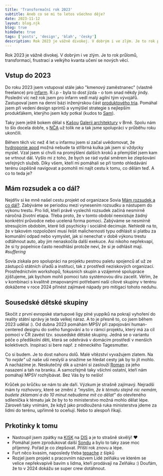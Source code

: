 ```yaml
---
title: 'Transformační rok 2023'
subtitle: Aneb co se mi to letos všechno děje?
date: 2023-11-12
layout: blog.njk
blog: true
hideDate: true
tags: ['posts', 'design', 'blah', 'česky']
description: Rok 2023 je vážně divokej. V dobrým i ve zlým. Je to rok průlomů, transformací, frustrací a velkýho kvanta učení se nových věcí.
---
```


Rok 2023 je vážně divokej. V dobrým i ve zlým. Je to rok průlomů, transformací, frustrací a velkýho kvanta učení se nových věcí.

## Vstup do 2023

Do roku 2023 jsem vstupoval stále jako "kmenový zaměstnanec" (vlastně freelance) pro [infarm](https://infarm.com/). R.i.p&nbsp;-&nbsp;byla to dost jízda - o tom snad někdy jindy. Poslední víc než rok jsem pro infarm vedl malý agilní tým vývojářů. Zastupoval jsem na denní bázi inženýrskou část [produktového tria](https://www.producttalk.org/2021/05/product-trio/). Pomáhal jsem při vedení design sprintů a vymýšlel strategie s nejlepším produkťákem, kterýho jsem kdy potkal (kudos to [Sam](https://www.linkedin.com/in/sam-ellenby/?originalSubdomain=uk)).

Taky jsem ještě bokem dělal s [Kašou](https://www.linkedin.com/in/katar%C3%ADna-qi-30180a66/?originalSubdomain=cz) [Galerii architektury](https://www.facebook.com/galeriearchitektury/) v Brně. Spolu nám to šlo docela dobře, s [NČA](https://nca.info/) už tolik ne a tak jsme spolupráci v průběhu roku ukončili.

Během těch víc než 4 let u infarmu jsem si začal uvědomovat, že [hydroponie apod](/aero) možná nebude ta stříbrná kulka jak jsem si vždycky myslel. Vzal jsem si chvíli na promýšlení dalších kroků a přemýšlel jsem kam se vrtnout dál. Vyšlo mi z toho, že bych se rád vydal směrem ke zlepšování veřejných služeb. Díky všem, kteří mi pomáhali se při tomto ohledávání terénu úspěšně navigovat a pomohli mi najít cestu k tomu, co dělám teď. A co to teda je?

## Mám rozsudek a co dál?

Nejdřív si ke mně našel cestu projekt od organizace Sovia [Mám rozsudek a co dál?](https://sovia.cz/projekt/). Zabýváme se periodou mezi vynesením rozsudku a nástupem do výkonu trestu. Pro lidi, kteří právě vyslechli rozsudek začíná nesmírně náročná životní etapa. Třeba proto, že v tomto období neexistuje žádný konkrétní průvodce nebo ucelená forma pomoci. Zabýváme se nesmírně stresujícím obdobím, které lidi psychicky i sociálně decimuje. Nehledě na to, že v takovém rozpoložení musí řešit malichernosti typu odhlásit si platbu za komunální odpad nebo vymyslet, jak si nenechat v době výkonu trestu odtáhnout auto, aby jim nenaskočila další exekuce. Asi nikoho nepřekvapí, že si ty popelnice často neodhlásí protože neví, že si je odhlásit mají. _#suffering_

Sovia získala pro spolupráci na projektu pestrou paletu spojenců ať už ze zástupců státních úřadů a institucí, tak z prostředí neziskových organizací. Prostřednictvím workshopů, fokusních skupin a vzájemné spolupráce zjišťujeme, jak bychom mohli pomoci tuto systémovou díru zacelit. Věřím, že v kombinaci s kvalitně zmapovanými potřebami naší cílové skupiny v terénu dokážeme v roce 2024 přinést zajímavé nápady pro mitigaci tohoto neduhu.

## Sousedské dětské skupiny

Skočit z první evropské startupové ligy plné yuppíků na pokraji vyhoření do reality státní správy je teda velkej náraz. A to je přesně to, co jsem během 2023 udělal :). Od dubna 2023 pomáhám MPSV při zapojování human-centered designu do svého fungování a to v rámci projektu, který má za cíl pomoci v ČR zavést tzv. sousedské dětské skupiny. Jedná se o variantu péče o předškolní děti, která se odehrává v domácím prostředí v menších kolektivech. Inspiraci si bere např. z německého Tagesmutter.

Co si budem. Je to dost nahoru dolů. Malé vítězství vyvažujem zlatem. Na _"to nejde"_ už naše uši neslyší a snažíme se hledat cesty jak by to jít mohlo. A nacházíme je. Neskutečný dík a uznání si zaslouží [Roman](https://hrebecky.cz/) za jeho nasazení a tah na branku. A samozřejmě taky všichni ostatní, kteří nám pomáhají MPSV rozhýbávat. Bez Vás by to nešlo!

Krůček po krůčku se nám to ale daří. Výzkum je strašně zajímavý. Nejradši mám ty rozhovory, které se změní z _"myslím, že k tématu stejně nic nemám, budete zklamaní a do 10 minut nebudeme mít co dělat"_ do otevřeného sdíleníčka k tématu jak že by to to ministerstvo možná mohlo dělat lépe. Zároveň taky vnímám, že když jako prodloužená ruka ministerstva jdeme za lidmi do terénu, upřímně to oceňují. Nebo to alespoň říkají.

## Prkotinky k tomu

-   Nastoupil jsem zpátky na [KISK](https://kisk.phil.muni.cz/) na [DIS](https://kisk.phil.muni.cz/profilace/design-informacnich-sluzeb) a je to strašně skvělý! ❤️
-   Pomáhal jsem zprodukovat další [Sondu](https://sondafestival.com/) a bylo to taky zase moc příjemný. Pořád je co zlepšovat. Příští rok znovu a lépe.
-   Furt něco kvasim, naposledy třeba [tepache](/tepache) z šípků
-   Rozjel jsem projekt s pracovním názvem Lidé zelňáku ve kterém se velice nepřekvapivě bavím s lidma, kteří prodávají na Zelňáku :) Doufám, že to v 2024 dokážu se super crew dotáhnout.
